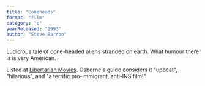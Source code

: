 ```yaml
---
title: "Coneheads"
format: "film"
category: "c"
yearReleased: "1993"
author: "Steve Barron"
---
```

Ludicrous tale of cone-headed aliens stranded on earth.  What humour there is is very American.

Listed at <a href="http://libertarianmovies.net/C/Coneheads-1993-.html">Libertarian Movies</a>. Osborne's guide considers it "upbeat",  "hilarious", and "a terrific pro-immigrant, anti-INS film!"
